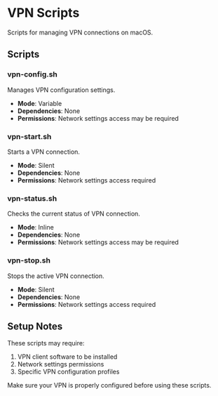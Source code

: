 # VPN Scripts

Scripts for managing VPN connections on macOS.

## Scripts

### vpn-config.sh
Manages VPN configuration settings.
- **Mode**: Variable
- **Dependencies**: None
- **Permissions**: Network settings access may be required

### vpn-start.sh
Starts a VPN connection.
- **Mode**: Silent
- **Dependencies**: None  
- **Permissions**: Network settings access required

### vpn-status.sh
Checks the current status of VPN connection.
- **Mode**: Inline
- **Dependencies**: None
- **Permissions**: Network settings access may be required

### vpn-stop.sh
Stops the active VPN connection.
- **Mode**: Silent
- **Dependencies**: None
- **Permissions**: Network settings access required

## Setup Notes

These scripts may require:
1. VPN client software to be installed
2. Network settings permissions
3. Specific VPN configuration profiles

Make sure your VPN is properly configured before using these scripts.
